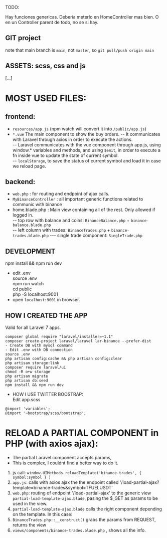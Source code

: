 TODO:

Hay funciones genericas.
Deberia meterlo en HomeController mas bien. O en un Controller parent de todo, no se si hay.

GIT project
---
note that main branch is `main`, not `master`, so `git pull/push origin main`  

ASSETS: scss, css and js  
---  
[...]

MOST USED FILES:  
===

frontend:
---
- `resources/app.js`  (npm watch will convert it into `/public/app.js`)  
- `*.vue`  The main component to show the buy orders.
-- It communicates with Laravel through axios in order to execute the actions.  
-- Laravel communicates with the vue component through app.js, using window.* variables and methods, and using `$emit`, in order to execute a fn inside vue to update the state of current symbol.  
-- `localStorage`, to save the status of current symbol and load it in case we reload page.

backend:
---
- `web.php` : for routing and endpoint of ajax calls.  
- `MyBinanceController` :  all important generic functions related to communic with binance  
- home.blade.php : Main view containing all of the rest. Only allowed if logged in.  
-- top row with balance and coins: `BinanceBalance.php` + `binance-balance.blade.php`  
-- left column with trades: `BinanceTrades.php` + `binance-trades.blade.php` 
--- single trade component: `SingleTrade.php`

DEVELOPMENT
--- 
npm install && npm run dev  
- edit .env  
source .env  
npm run watch  
cd public  
php -S localhost:9001
- open `localhost:9001` in browser.

HOW I CREATED THE APP 
---  
Valid for all Laravel 7 apps.
```
composer global require "laravel/installer=~1.1"  
composer create-project laravel/laravel lar-binance --prefer-dist  
- Create DB with mysql command  
- Edit .env with DB connection  
source .env  
php artisan config:cache && php artisan config:clear  
php artisan storage:link  
composer require laravel/ui  
chmod -R o+w storage  
php artisan migrate  
php artisan db:seed  
npm install && npm run dev  
```
- HOW I USE TWITTER BOOSTRAP:  
Edit app.scss  
```
@import 'variables';  
@import '~bootstrap/scss/bootstrap';  
```

RELOAD A PARTIAL COMPONENT in PHP (with axios ajax):  
===
- The partial Laravel component accepts params, <x-binance-trade symbol="ETCUSDT"/>  
- This is complex, I couldnt find a better way to do it.    
1) js call: `window.UIMethods.reloadTemplate('binance-trades', { symbol:symbol } )`  
2) `app.js`: calls with axios ajax the the endpoint called 
    '/load-partial-ajax?template=binance-trades&symbol=TFUELUSDT'  
3) `web.php`: routing of endpoint '/load-partial-ajax' to the generic view    `partial-load-template-ajax.blade`, pasing the $_GET as params to be used in the view.
4) `partial-load-template-ajax.blade` calls the right component depending on the template. In this case: <x-binance-trades/>
6) `BinanceTrades.php::__construct()` grabs the params from REQUEST, returns the view  
7) `views/components/binance-trades.blade.php` , shows all the info.  